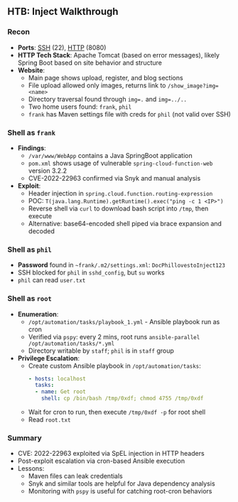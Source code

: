 ## HTB: Inject Walkthrough

### Recon
- **Ports**: [SSH](SSH) (22), [HTTP](HTTP) (8080)
- **HTTP Tech Stack**: Apache Tomcat (based on error messages), likely Spring Boot based on site behavior and structure
- **Website**:
  - Main page shows upload, register, and blog sections
  - File upload allowed only images, returns link to `/show_image?img=<name>`
  - Directory traversal found through `img=.` and `img=../..`
  - Two home users found: `frank`, `phil`
  - `frank` has Maven settings file with creds for `phil` (not valid over SSH)

### Shell as `frank`
- **Findings**:
  - `/var/www/WebApp` contains a Java SpringBoot application
  - `pom.xml` shows usage of vulnerable `spring-cloud-function-web` version 3.2.2
  - CVE-2022-22963 confirmed via Snyk and manual analysis
- **Exploit**:
  - Header injection in `spring.cloud.function.routing-expression`
  - POC: `T(java.lang.Runtime).getRuntime().exec("ping -c 1 <IP>")`
  - Reverse shell via `curl` to download bash script into `/tmp`, then execute
  - Alternative: base64-encoded shell piped via brace expansion and decoded

### Shell as `phil`
- **Password** found in `~frank/.m2/settings.xml`: `DocPhillovestoInject123`
- SSH blocked for `phil` in `sshd_config`, but `su` works
- `phil` can read `user.txt`

### Shell as `root`
- **Enumeration**:
  - `/opt/automation/tasks/playbook_1.yml` - Ansible playbook run as cron
  - Verified via `pspy`: every 2 mins, root runs `ansible-parallel /opt/automation/tasks/*.yml`
  - Directory writable by `staff`; `phil` is in `staff` group
- **Privilege Escalation**:
  - Create custom Ansible playbook in `/opt/automation/tasks`:
    ```yaml
    - hosts: localhost
      tasks:
      - name: Get root
        shell: cp /bin/bash /tmp/0xdf; chmod 4755 /tmp/0xdf
    ```
  - Wait for cron to run, then execute `/tmp/0xdf -p` for root shell
  - Read `root.txt`

### Summary
- CVE: 2022-22963 exploited via SpEL injection in HTTP headers
- Post-exploit escalation via cron-based Ansible execution
- Lessons:
  - Maven files can leak credentials
  - Snyk and similar tools are helpful for Java dependency analysis
  - Monitoring with `pspy` is useful for catching root-cron behaviors

